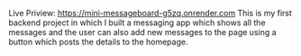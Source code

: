 Live Priview: https://mini-messageboard-g5zq.onrender.com
This is my first backend project in which I built a messaging app which shows all the messages and the user can also add new messages to the page using a button which posts the details to the homepage.
